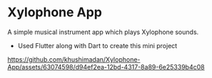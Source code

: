 # Xylophone App

A simple musical instrument app which plays Xylophone sounds.
- Used Flutter along with Dart to create this mini project

https://github.com/khushimadan/Xylophone-App/assets/63074598/d94ef2ea-12bd-4317-8a89-6e25339b4c08



